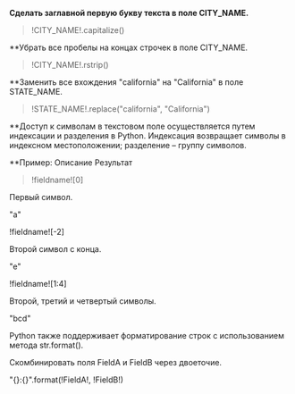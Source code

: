 **Сделать заглавной первую букву текста в поле CITY_NAME.**

> !CITY_NAME!.capitalize()

**Убрать все пробелы на концах строчек в поле CITY_NAME.

> !CITY_NAME!.rstrip()

**Заменить все вхождения "california" на "California" в поле STATE_NAME.

> !STATE_NAME!.replace("california", "California")

**Доступ к символам в текстовом поле осуществляется путем индексации и разделения в Python. Индексация возвращает символы в индексном местоположении; разделение – группу символов.

**Пример:	Описание	Результат

> !fieldname![0]

Первый символ.

"a"

!fieldname![-2]

Второй символ с конца.

"e"

!fieldname![1:4]

Второй, третий и четвертый символы.

"bcd"

Python также поддерживает форматирование строк с использованием метода str.format().

Скомбинировать поля FieldA и FieldB через двоеточие.

"{}:{}".format(!FieldA!, !FieldB!)
